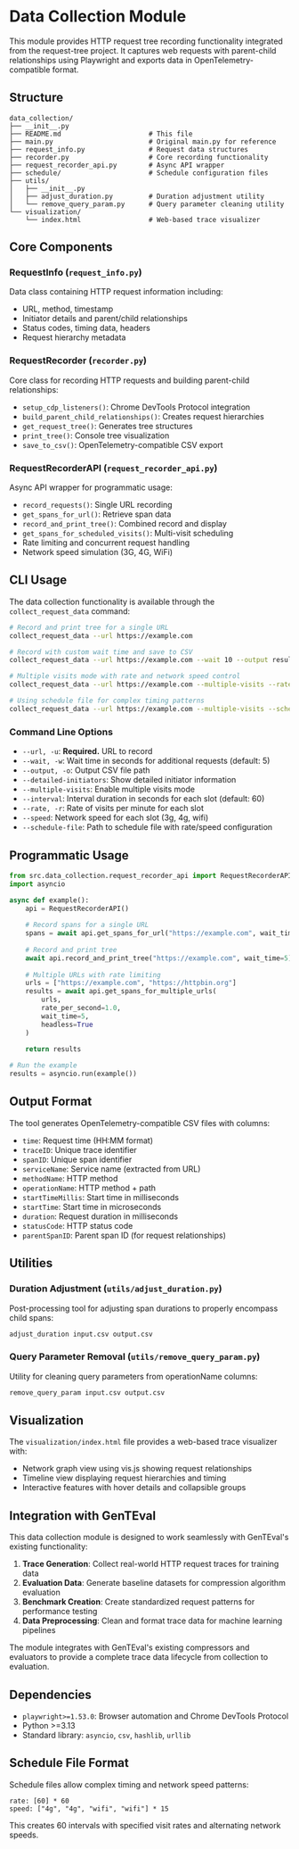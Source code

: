 # Data Collection Module

This module provides HTTP request tree recording functionality integrated from the request-tree project. It captures web requests with parent-child relationships using Playwright and exports data in OpenTelemetry-compatible format.

## Structure

```
data_collection/
├── __init__.py
├── README.md                      # This file
├── main.py                        # Original main.py for reference
├── request_info.py                # Request data structures
├── recorder.py                    # Core recording functionality
├── request_recorder_api.py        # Async API wrapper
├── schedule/                      # Schedule configuration files
├── utils/
│   ├── __init__.py
│   ├── adjust_duration.py         # Duration adjustment utility
│   └── remove_query_param.py      # Query parameter cleaning utility
└── visualization/
    └── index.html                 # Web-based trace visualizer
```

## Core Components

### RequestInfo (`request_info.py`)
Data class containing HTTP request information including:
- URL, method, timestamp
- Initiator details and parent/child relationships  
- Status codes, timing data, headers
- Request hierarchy metadata

### RequestRecorder (`recorder.py`)
Core class for recording HTTP requests and building parent-child relationships:
- `setup_cdp_listeners()`: Chrome DevTools Protocol integration
- `build_parent_child_relationships()`: Creates request hierarchies
- `get_request_tree()`: Generates tree structures
- `print_tree()`: Console tree visualization
- `save_to_csv()`: OpenTelemetry-compatible CSV export

### RequestRecorderAPI (`request_recorder_api.py`)
Async API wrapper for programmatic usage:
- `record_requests()`: Single URL recording
- `get_spans_for_url()`: Retrieve span data
- `record_and_print_tree()`: Combined record and display
- `get_spans_for_scheduled_visits()`: Multi-visit scheduling
- Rate limiting and concurrent request handling
- Network speed simulation (3G, 4G, WiFi)

## CLI Usage

The data collection functionality is available through the `collect_request_data` command:

```bash
# Record and print tree for a single URL
collect_request_data --url https://example.com

# Record with custom wait time and save to CSV
collect_request_data --url https://example.com --wait 10 --output results.csv

# Multiple visits mode with rate and network speed control
collect_request_data --url https://example.com --multiple-visits --rate 10 20 30 --speed 3g 4g wifi --interval 60

# Using schedule file for complex timing patterns
collect_request_data --url https://example.com --multiple-visits --schedule-file schedule/4g_wifi_60min.txt
```

### Command Line Options

- `--url, -u`: **Required.** URL to record
- `--wait, -w`: Wait time in seconds for additional requests (default: 5)
- `--output, -o`: Output CSV file path
- `--detailed-initiators`: Show detailed initiator information
- `--multiple-visits`: Enable multiple visits mode
- `--interval`: Interval duration in seconds for each slot (default: 60)
- `--rate, -r`: Rate of visits per minute for each slot
- `--speed`: Network speed for each slot (3g, 4g, wifi)
- `--schedule-file`: Path to schedule file with rate/speed configuration

## Programmatic Usage

```python
from src.data_collection.request_recorder_api import RequestRecorderAPI
import asyncio

async def example():
    api = RequestRecorderAPI()
    
    # Record spans for a single URL
    spans = await api.get_spans_for_url("https://example.com", wait_time=5)
    
    # Record and print tree
    await api.record_and_print_tree("https://example.com", wait_time=5)
    
    # Multiple URLs with rate limiting
    urls = ["https://example.com", "https://httpbin.org"]
    results = await api.get_spans_for_multiple_urls(
        urls, 
        rate_per_second=1.0,
        wait_time=5,
        headless=True
    )
    
    return results

# Run the example
results = asyncio.run(example())
```

## Output Format

The tool generates OpenTelemetry-compatible CSV files with columns:
- `time`: Request time (HH:MM format)
- `traceID`: Unique trace identifier
- `spanID`: Unique span identifier  
- `serviceName`: Service name (extracted from URL)
- `methodName`: HTTP method
- `operationName`: HTTP method + path
- `startTimeMillis`: Start time in milliseconds
- `startTime`: Start time in microseconds
- `duration`: Request duration in milliseconds
- `statusCode`: HTTP status code
- `parentSpanID`: Parent span ID (for request relationships)

## Utilities

### Duration Adjustment (`utils/adjust_duration.py`)
Post-processing tool for adjusting span durations to properly encompass child spans:

```bash
adjust_duration input.csv output.csv
```

### Query Parameter Removal (`utils/remove_query_param.py`)
Utility for cleaning query parameters from operationName columns:

```bash
remove_query_param input.csv output.csv
```

## Visualization

The `visualization/index.html` file provides a web-based trace visualizer with:
- Network graph view using vis.js showing request relationships
- Timeline view displaying request hierarchies and timing
- Interactive features with hover details and collapsible groups

## Integration with GenTEval

This data collection module is designed to work seamlessly with GenTEval's existing functionality:

1. **Trace Generation**: Collect real-world HTTP request traces for training data
2. **Evaluation Data**: Generate baseline datasets for compression algorithm evaluation  
3. **Benchmark Creation**: Create standardized request patterns for performance testing
4. **Data Preprocessing**: Clean and format trace data for machine learning pipelines

The module integrates with GenTEval's existing compressors and evaluators to provide a complete trace data lifecycle from collection to evaluation.

## Dependencies

- `playwright>=1.53.0`: Browser automation and Chrome DevTools Protocol
- Python >=3.13
- Standard library: `asyncio`, `csv`, `hashlib`, `urllib`

## Schedule File Format

Schedule files allow complex timing and network speed patterns:

```
rate: [60] * 60
speed: ["4g", "4g", "wifi", "wifi"] * 15
```

This creates 60 intervals with specified visit rates and alternating network speeds.